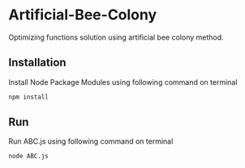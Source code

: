 # Artificial-Bee-Colony
Optimizing functions solution using artificial bee colony method. 

## Installation
Install Node Package Modules using following command on terminal
```bash
npm install
```
## Run
Run ABC.js using following command on terminal
```bash
node ABC.js
```
